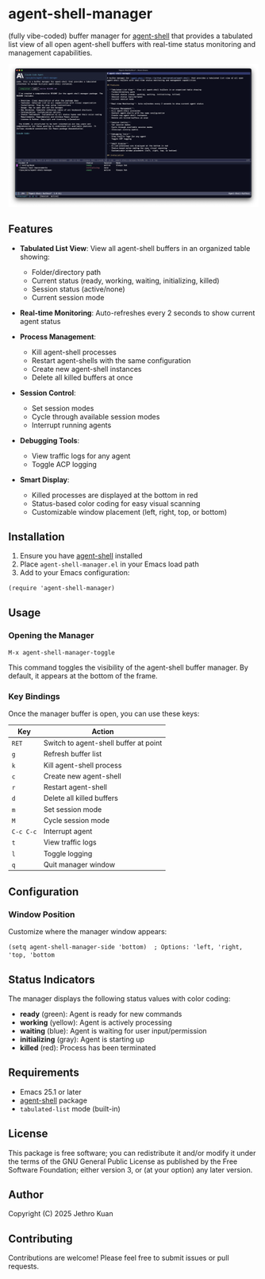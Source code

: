 # agent-shell-manager

(fully vibe-coded) buffer manager for [agent-shell](https://github.com/xenodium/agent-shell) that provides a tabulated list view of all open agent-shell buffers with real-time status monitoring and management capabilities.

![screenshot](screenshot.png)

## Features

- **Tabulated List View**: View all agent-shell buffers in an organized table showing:
  - Folder/directory path
  - Current status (ready, working, waiting, initializing, killed)
  - Session status (active/none)
  - Current session mode
  
- **Real-time Monitoring**: Auto-refreshes every 2 seconds to show current agent status

- **Process Management**:
  - Kill agent-shell processes
  - Restart agent-shells with the same configuration
  - Create new agent-shell instances
  - Delete all killed buffers at once

- **Session Control**:
  - Set session modes
  - Cycle through available session modes
  - Interrupt running agents
  
- **Debugging Tools**:
  - View traffic logs for any agent
  - Toggle ACP logging

- **Smart Display**:
  - Killed processes are displayed at the bottom in red
  - Status-based color coding for easy visual scanning
  - Customizable window placement (left, right, top, or bottom)

## Installation

1. Ensure you have [agent-shell](https://github.com/xenodium/agent-shell) installed
2. Place `agent-shell-manager.el` in your Emacs load path
3. Add to your Emacs configuration:

```elisp
(require 'agent-shell-manager)
```

## Usage

### Opening the Manager

```elisp
M-x agent-shell-manager-toggle
```

This command toggles the visibility of the agent-shell buffer manager. By default, it appears at the bottom of the frame.

### Key Bindings

Once the manager buffer is open, you can use these keys:

| Key         | Action                                    |
|-------------|-------------------------------------------|
| `RET`       | Switch to agent-shell buffer at point    |
| `g`         | Refresh buffer list                       |
| `k`         | Kill agent-shell process                  |
| `c`         | Create new agent-shell                    |
| `r`         | Restart agent-shell                       |
| `d`         | Delete all killed buffers                 |
| `m`         | Set session mode                          |
| `M`         | Cycle session mode                        |
| `C-c C-c`   | Interrupt agent                           |
| `t`         | View traffic logs                         |
| `l`         | Toggle logging                            |
| `q`         | Quit manager window                       |

## Configuration

### Window Position

Customize where the manager window appears:

```elisp
(setq agent-shell-manager-side 'bottom)  ; Options: 'left, 'right, 'top, 'bottom
```

## Status Indicators

The manager displays the following status values with color coding:

- **ready** (green): Agent is ready for new commands
- **working** (yellow): Agent is actively processing
- **waiting** (blue): Agent is waiting for user input/permission
- **initializing** (gray): Agent is starting up
- **killed** (red): Process has been terminated

## Requirements

- Emacs 25.1 or later
- [agent-shell](https://github.com/xenodium/agent-shell) package
- `tabulated-list` mode (built-in)

## License

This package is free software; you can redistribute it and/or modify it under the terms of the GNU General Public License as published by the Free Software Foundation; either version 3, or (at your option) any later version.

## Author

Copyright (C) 2025 Jethro Kuan

## Contributing

Contributions are welcome! Please feel free to submit issues or pull requests.
